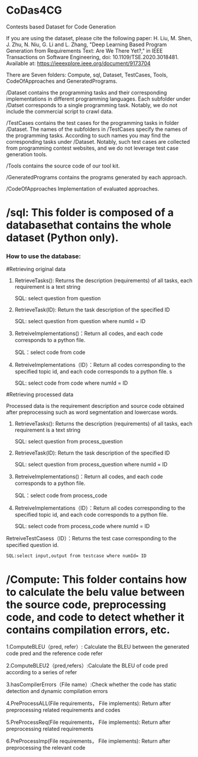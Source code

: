 # CoDas4CG
Contests based Dataset for Code Generation

If you are using the dataset, please cite the following paper: H. Liu, M. Shen, J. Zhu, N. Niu, G. Li and L. Zhang, "Deep Learning Based Program Generation from Requirements Text: Are We There Yet?," in IEEE Transactions on Software Engineering, doi: 10.1109/TSE.2020.3018481. Available at: https://ieeexplore.ieee.org/document/9173704


There are Seven folders: Compute, sql, Dataset, TestCases, Tools, CodeOfApproaches and GeneratedPrograms.


/Dataset contains the programming tasks and their corresponding implementations in different programming languages. Each subfolder under /Datset corresponds to a single programming task. Notably, we do not include the commercial script to crawl data.

/TestCases contains the test cases for the programming tasks in folder /Dataset. The names of the subfolders in /TestCases specify the names of the programming tasks. According to such names you may find the corresponding tasks under /Dataset. Notably, such test cases are collected from programming contest websites, and we do not leverage test case generation tools.

/Tools contains the source code of our tool kit.

/GeneratedPrograms contains the programs generated by each approach.

/CodeOfApproaches Implementation of evaluated approaches.


#  /sql: This folder is composed of a databasethat contains the whole dataset (Python only).

### How to use the database:

#Retrieving original data
1. RetrieveTasks(): Returns the description (requirements) of all tasks, each requirement is a text string

    SQL: select question from question 
2. RetrieveTask(ID): Return the task description of the specified ID   

    SQL: select question from question where numId = ID
3. RetreiveImplementations()：Return all codes, and each code corresponds to a python file.

	SQL：select code from code
4. RetreiveImplementations（ID）：Return all codes corresponding to the specified topic id, and each code corresponds to a python file.	 s

	SQL: select code from code where numId = ID

#Retrieving processed data

Processed data is the requirement description and source code obtained after preprocessing such as word segmentation and lowercase words.

1. RetrieveTasks(): Returns the description (requirements) of all tasks, each requirement is a text string

    SQL: select question from process_question 
2. RetrieveTask(ID): Return the task description of the specified ID   

    SQL: select question from process_question where numId = ID
3. RetreiveImplementations()：Return all codes, and each code corresponds to a python file.

	SQL：select code from process_code
4. RetreiveImplementations（ID）：Return all codes corresponding to the specified topic id, and each code corresponds to a python file.	 

	SQL: select code from process_code where numId = ID

RetreiveTestCasess（ID）：Returns the test case corresponding to the specified question id.

	SQL:select input,output from testcase where numId= ID


#  /Compute: This folder contains how to calculate the belu value between the source code, preprocessing code, and code to detect whether it contains compilation errors, etc.

 1.ComputeBLEU（pred, refer）: Calculate the BLEU between the generated code pred and the reference code refer	

 2.ComputeBLEU2（pred,refers）:Calculate the BLEU of code pred according to a series of refer	

 3.hasCompilerErrors（File name）:Check whether the code has static detection and dynamic compilation errors	

 4.PreProcessALL(File requirements， File implements): Return after preprocessing related requirements and codes	

 5.PreProcessReq(File requirements， File implements): Return after preprocessing related requirements
				
6.PreProcessImp(File requirements， File implements): Return after preprocessing the relevant code	

